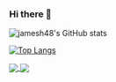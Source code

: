### Hi there 👋


![jamesh48's GitHub stats](https://github-readme-stats.vercel.app/api?username=jamesh48&theme=tokyonight&show_icons=true&count_private=true&hide=stars)


[![Top Langs](https://github-readme-stats.vercel.app/api/top-langs/?username=jamesh48&theme=tokyonight&layout=compact)](https://github.com/anuraghazra/github-readme-stats)

<!-- [![Readme Card](https://github-readme-stats.vercel.app/api/pin/?username=jamesh48&repo=Strava-Report-Generator&show_owner=true)](https://github.com/anuraghazra/github-readme-stats) -->

<div>
  <a href="https://github.com/anuraghazra/github-readme-stats">
    <img align="center" src="https://github-readme-stats.vercel.app/api/pin/?username=jamesh48&repo=PersonalWebsite" />
  </a>
  <a href="https://github.com/anuraghazra/convoychat">
    <img align="center" src="https://github-readme-stats.vercel.app/api/pin/?username=jamesh48&repo=Strava-Report-Generator&show_owner=true" />
  </a>
</div>
<!--
**jamesh48/jamesh48** is a ✨ _special_ ✨ repository because its `README.md` (this file) appears on your GitHub profile.

Here are some ideas to get you started:

- 🔭 I’m currently working on ...
- 🌱 I’m currently learning ...
- 👯 I’m looking to collaborate on ...
- 🤔 I’m looking for help with ...
- 💬 Ask me about ...
- 📫 How to reach me: ...
- 😄 Pronouns: ...
- ⚡ Fun fact: ...
-->
